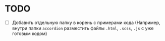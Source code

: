 # TODO

- [ ] Добавить отдельную папку в корень с примерами кода (Например, внутри папки `accordion` разместить файлы `.html`, `.scss`, `.js` с уже готовым кодом)
